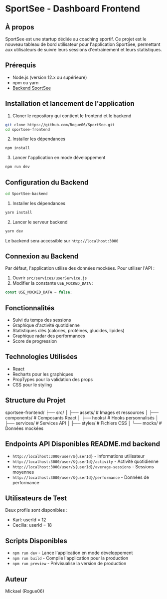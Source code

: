# SportSee - Dashboard Frontend

## À propos

SportSee est une startup dédiée au coaching sportif. Ce projet est le nouveau tableau de bord utilisateur pour l'application SportSee, permettant aux utilisateurs de suivre leurs sessions d'entraînement et leurs statistiques.

## Prérequis

- Node.js (version 12.x ou supérieure)
- npm ou yarn
- [Backend SportSee](https://github.com/OpenClassrooms-Student-Center/P9-front-end-dashboard)

## Installation et lancement de l'application

1. Cloner le repository qui contient le frontend et le backend

```bash
git clone https://github.com/Rogue06/SportSee.git
cd sportsee-frontend
```

2. Installer les dépendances

```bash
npm install
```

3. Lancer l'application en mode développement

```bash
npm run dev
```

## Configuration du Backend

```bash
cd SportSee-backend
```

1. Installer les dépendances

```bash
yarn install
```

2. Lancer le serveur backend

```bash
yarn dev
```

Le backend sera accessible sur `http://localhost:3000`

## Connexion au Backend

Par défaut, l'application utilise des données mockées. Pour utiliser l'API :

1. Ouvrir `src/services/userService.js`
2. Modifier la constante `USE_MOCKED_DATA` :

```javascript
const USE_MOCKED_DATA = false;
```

## Fonctionnalités

- Suivi du temps des sessions
- Graphique d'activité quotidienne
- Statistiques clés (calories, protéines, glucides, lipides)
- Graphique radar des performances
- Score de progression

## Technologies Utilisées

- React
- Recharts pour les graphiques
- PropTypes pour la validation des props
- CSS pour le styling

## Structure du Projet

sportsee-frontend/
├── src/
│ ├── assets/ # Images et ressources
│ ├── components/ # Composants React
│ ├── hooks/ # Hooks personnalisés
│ ├── services/ # Services API
│ ├── styles/ # Fichiers CSS
│ └── mocks/ # Données mockées

## Endpoints API Disponibles README.md backend

- `http://localhost:3000/user/${userId}` - Informations utilisateur
- `http://localhost:3000/user/${userId}/activity` - Activité quotidienne
- `http://localhost:3000/user/${userId}/average-sessions` - Sessions moyennes
- `http://localhost:3000/user/${userId}/performance` - Données de performance

## Utilisateurs de Test

Deux profils sont disponibles :

- Karl: userId = 12
- Cecilia: userId = 18

## Scripts Disponibles

- `npm run dev` - Lance l'application en mode développement
- `npm run build` - Compile l'application pour la production
- `npm run preview` - Prévisualise la version de production

## Auteur

Mickael (Rogue06)
